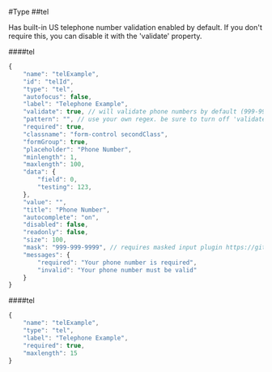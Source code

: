 #Type
##tel

Has built-in US telephone number validation enabled by default. If you don't require this, you can disable it with the 'validate' property.

####tel
```javascript
{
    "name": "telExample",
    "id": "telId",
    "type": "tel",
    "autofocus": false,
    "label": "Telephone Example",
    "validate": true, // will validate phone numbers by default (999-999-9999). disable this to turn it off
    "pattern": "", // use your own regex. be sure to turn off 'validate' above when you use this - you'll have to escape some characters and omit the beginning/end forward slashes
    "required": true,
    "classname": "form-control secondClass",
    "formGroup": true,
    "placeholder": "Phone Number",
    "minlength": 1,
    "maxlength": 100,
    "data": {
        "field": 0,
        "testing": 123,
    },
    "value": "",
    "title": "Phone Number",
    "autocomplete": "on",
    "disabled": false,
    "readonly": false,
    "size": 100,
    "mask": "999-999-9999", // requires masked input plugin https://github.com/digitalBush/jquery.maskedinput
    "messages": {
        "required": "Your phone number is required",
        "invalid": "Your phone number must be valid"
    }
}
```

####tel
```javascript
{
    "name": "telExample",
    "type": "tel",
    "label": "Telephone Example",
    "required": true,
    "maxlength": 15
}
```